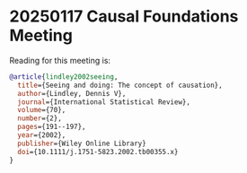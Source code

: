 # 20250117 Causal Foundations Meeting

Reading for this meeting is:

```bib
@article{lindley2002seeing,
  title={Seeing and doing: The concept of causation},
  author={Lindley, Dennis V},
  journal={International Statistical Review},
  volume={70},
  number={2},
  pages={191--197},
  year={2002},
  publisher={Wiley Online Library}
  doi={10.1111/j.1751-5823.2002.tb00355.x}
}
```
